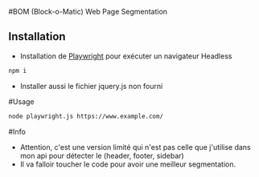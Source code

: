#BOM (Block-o-Matic) Web Page Segmentation

## Installation

- Installation de [Playwright](https://playwright.dev) pour exécuter un navigateur Headless 

```bash
npm i
```
- Installer aussi le fichier jquery.js non fourni

#Usage
```bash
node playwright.js https://www.example.com/
```

#Info
- Attention, c'est une version limité qui n'est pas celle que j'utilise dans mon api pour détecter le (header, footer, sidebar)
- Il va falloir toucher le code pour avoir une meilleur segmentation.
